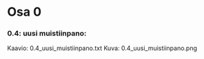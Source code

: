 # Osa 0
### 0.4: uusi muistiinpano:
Kaavio:
0.4_uusi_muistiinpano.txt
Kuva:
0.4_uusi_muistiinpano.png